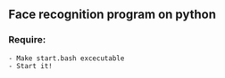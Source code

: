 ## Face recognition program on python 
### Require:
    - Make start.bash excecutable 
    - Start it!
